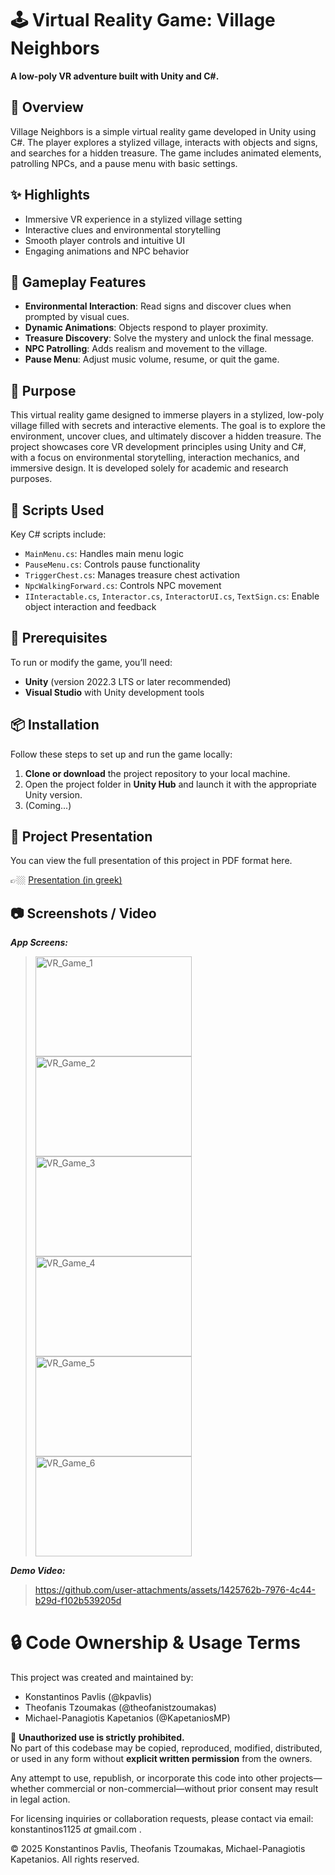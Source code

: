 # 🕹️ Virtual Reality Game: Village Neighbors

**A low-poly VR adventure built with Unity and C#.**

## 🧭 Overview

Village Neighbors is a simple virtual reality game developed in Unity using C#. The player explores a stylized village, interacts with objects and signs, and searches for a hidden treasure. The game includes animated elements, patrolling NPCs, and a pause menu with basic settings.

## ✨ Highlights

- Immersive VR experience in a stylized village setting  
- Interactive clues and environmental storytelling  
- Smooth player controls and intuitive UI  
- Engaging animations and NPC behavior

## 🧩 Gameplay Features

- **Environmental Interaction**: Read signs and discover clues when prompted by visual cues.
- **Dynamic Animations**: Objects respond to player proximity.
- **Treasure Discovery**: Solve the mystery and unlock the final message.
- **NPC Patrolling**: Adds realism and movement to the village.
- **Pause Menu**: Adjust music volume, resume, or quit the game.

## 🎯 Purpose

This virtual reality game designed to immerse players in a stylized, low-poly village filled with secrets and interactive elements. The goal is to explore the environment, uncover clues, and ultimately discover a hidden treasure. The project showcases core VR development principles using Unity and C#, with a focus on environmental storytelling, interaction mechanics, and immersive design. It is developed solely for academic and research purposes.

## 🧠 Scripts Used

Key C# scripts include:

- `MainMenu.cs`: Handles main menu logic  
- `PauseMenu.cs`: Controls pause functionality  
- `TriggerChest.cs`: Manages treasure chest activation  
- `NpcWalkingForward.cs`: Controls NPC movement  
- `IInteractable.cs`, `Interactor.cs`, `InteractorUI.cs`, `TextSign.cs`: Enable object interaction and feedback

## 🧰 Prerequisites

To run or modify the game, you’ll need:

- **Unity** (version 2022.3 LTS or later recommended)
- **Visual Studio** with Unity development tools

## 📦 Installation

Follow these steps to set up and run the game locally:

1. **Clone or download** the project repository to your local machine.
2. Open the project folder in **Unity Hub** and launch it with the appropriate Unity version.
3. (Coming...)

## 📃 Project Presentation

You can view the full presentation of this project in PDF format here.

👉🏼 [Presentation (in greek)](./VR_Game_Presentation_gr.pdf)

## 📷 Screenshots / Video

**_App Screens:_**  

> <img width="250" height="160" alt="VR_Game_1" src="https://github.com/user-attachments/assets/98954685-4297-4f3a-a607-f67e1b38016b" />
> <img width="250" height="160" alt="VR_Game_2" src="https://github.com/user-attachments/assets/2d2b104d-bec9-4678-9f0c-71e704869301" />
> <img width="250" height="160" alt="VR_Game_3" src="https://github.com/user-attachments/assets/89003e20-cfa9-446b-914c-81a7ceeba759" />
> <img width="250" height="160" alt="VR_Game_4" src="https://github.com/user-attachments/assets/481da327-4359-4c5d-bbcf-2b67e1f94b0a" />
> <img width="250" height="160" alt="VR_Game_5" src="https://github.com/user-attachments/assets/707bef4e-1d01-4519-a558-463527261660" />
> <img width="250" height="160" alt="VR_Game_6" src="https://github.com/user-attachments/assets/bb810f95-f60c-4e9b-b45f-bc2981558dee" />


**_Demo Video:_**

> https://github.com/user-attachments/assets/1425762b-7976-4c44-b29d-f102b539205d


# 🔒 Code Ownership & Usage Terms

This project was created and maintained by:

- Konstantinos Pavlis (@kpavlis)
- Theofanis Tzoumakas (@theofanistzoumakas)
- Michael-Panagiotis Kapetanios (@KapetaniosMP)

🚫 **Unauthorized use is strictly prohibited.**  
No part of this codebase may be copied, reproduced, modified, distributed, or used in any form without **explicit written permission** from the owners.

Any attempt to use, republish, or incorporate this code into other projects—whether commercial or non-commercial—without prior consent may result in legal action.

For licensing inquiries or collaboration requests, please contact via email: konstantinos1125 _at_ gmail.com .

© 2025 Konstantinos Pavlis, Theofanis Tzoumakas, Michael-Panagiotis Kapetanios. All rights reserved.
